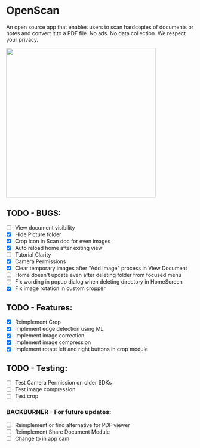 # OpenScan

An open source app that enables users to scan hardcopies of documents or notes and convert it to a PDF file. No ads. No data collection. We respect your privacy.

<img src="https://github.com/Ethereal-Developers-Inc/OpenScan/blob/master/assets/scan_g.jpeg" height=400>

## TODO - BUGS:
- [ ] View document visibility
- [x] Hide Picture folder
- [x] Crop icon in Scan doc for even images
- [x] Auto reload home after exiting view
- [ ] Tutorial Clarity
- [x] Camera Permissions
- [x] Clear temporary images after "Add Image" process in View Document
- [ ] Home doesn't update even after deleting folder from focused menu
- [ ] Fix wording in popup dialog when deleting directory in HomeScreen
- [x] Fix image rotation in custom cropper

## TODO - Features:
- [x] Reimplement Crop
- [x] Implement edge detection using ML
- [x] Implement image correction
- [x] Implement image compression
- [x] Implement rotate left and right buttons in crop module

## TODO - Testing:
- [ ] Test Camera Permission on older SDKs
- [ ] Test image compression
- [ ] Test crop

### BACKBURNER - For future updates:
- [ ] Reimplement or find alternative for PDF viewer
- [ ] Reimplement Share Document Module
- [ ] Change to in app cam
